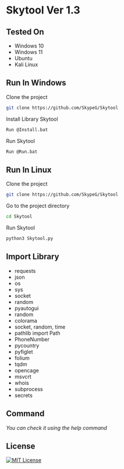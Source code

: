# Skytool Ver 1.3

## Tested On

- Windows 10
- Windows 11
- Ubuntu
- Kali Linux

## Run In Windows
Clone the project

```bash
git clone https://github.com/SkypeG/Skytool
```

Install Library Skytool

```bash
Run @Install.bat
```

Run Skytool

```bash
Run @Run.bat
```

## Run In Linux
Clone the project

```bash
git clone https://github.com/SkypeG/Skytool
```

Go to the project directory

```bash
cd Skytool
```

Run Skytool

```bash
python3 Skytool.py
```

## Import Library
- requests
- json
- os
- sys
- socket
- random
- pyautogui
- random
- colorama
- socket, random, time
- pathlib import Path
- PhoneNumber
- pycountry
- pyfiglet
- folium
- tqdm
- opencage
- msvcrt
- whois
- subprocess
- secrets

## Command
*You can check it using the help command*

## License
[![MIT License](https://img.shields.io/badge/License-MIT-green.svg)](https://choosealicense.com/licenses/mit/)
